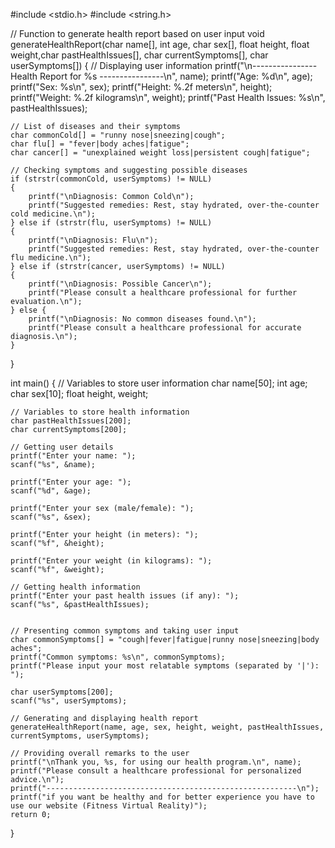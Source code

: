 #include <stdio.h>
#include <string.h>

// Function to generate health report based on user input
void generateHealthReport(char name[], int age, char sex[], float height, float weight,char pastHealthIssues[], char currentSymptoms[], char userSymptoms[]) {
    // Displaying user information
    printf("\n---------------- Health Report for %s ----------------\n", name);
    printf("Age: %d\n", age);
    printf("Sex: %s\n", sex);
    printf("Height: %.2f meters\n", height);
    printf("Weight: %.2f kilograms\n", weight);
    printf("Past Health Issues: %s\n", pastHealthIssues);


    // List of diseases and their symptoms
    char commonCold[] = "runny nose|sneezing|cough";
    char flu[] = "fever|body aches|fatigue";
    char cancer[] = "unexplained weight loss|persistent cough|fatigue";

    // Checking symptoms and suggesting possible diseases
    if (strstr(commonCold, userSymptoms) != NULL) 
    {
        printf("\nDiagnosis: Common Cold\n");
        printf("Suggested remedies: Rest, stay hydrated, over-the-counter cold medicine.\n");
    } else if (strstr(flu, userSymptoms) != NULL) 
    {
        printf("\nDiagnosis: Flu\n");
        printf("Suggested remedies: Rest, stay hydrated, over-the-counter flu medicine.\n");
    } else if (strstr(cancer, userSymptoms) != NULL) 
    {
        printf("\nDiagnosis: Possible Cancer\n");
        printf("Please consult a healthcare professional for further evaluation.\n");
    } else {
        printf("\nDiagnosis: No common diseases found.\n");
        printf("Please consult a healthcare professional for accurate diagnosis.\n");
    }
}

int main() {
    // Variables to store user information
    char name[50];
    int age;
    char sex[10];
    float height, weight;

    // Variables to store health information
    char pastHealthIssues[200];
    char currentSymptoms[200];

    // Getting user details
    printf("Enter your name: ");
    scanf("%s", &name);

    printf("Enter your age: ");
    scanf("%d", &age);

    printf("Enter your sex (male/female): ");
    scanf("%s", &sex);

    printf("Enter your height (in meters): ");
    scanf("%f", &height);

    printf("Enter your weight (in kilograms): ");
    scanf("%f", &weight);

    // Getting health information
    printf("Enter your past health issues (if any): ");
    scanf("%s", &pastHealthIssues);


    // Presenting common symptoms and taking user input
    char commonSymptoms[] = "cough|fever|fatigue|runny nose|sneezing|body aches";
    printf("Common symptoms: %s\n", commonSymptoms);
    printf("Please input your most relatable symptoms (separated by '|'): ");

    char userSymptoms[200];
    scanf("%s", userSymptoms);

    // Generating and displaying health report
    generateHealthReport(name, age, sex, height, weight, pastHealthIssues, currentSymptoms, userSymptoms);

    // Providing overall remarks to the user
    printf("\nThank you, %s, for using our health program.\n", name);
    printf("Please consult a healthcare professional for personalized advice.\n");
    printf("--------------------------------------------------------\n");
    printf("if you want be healthy and for better experience you have to use our website (Fitness Virtual Reality)");
    return 0;
}

